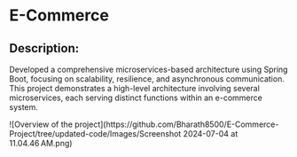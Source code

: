 <!DOCTYPE html>

<head>
</head>

<body>
    <h1>E-Commerce</h1>
  <h2>Description:</h2>
  <p>Developed a comprehensive microservices-based architecture using Spring Boot, focusing on scalability, resilience, and asynchronous communication. This 
     project demonstrates a high-level architecture involving several microservices, each serving distinct functions within an e-commerce system.</p>
![Overview of the project](https://github.com/Bharath8500/E-Commerce-Project/tree/updated-code/Images/Screenshot 2024-07-04 at 11.04.46 AM.png)
</body>

</html>
